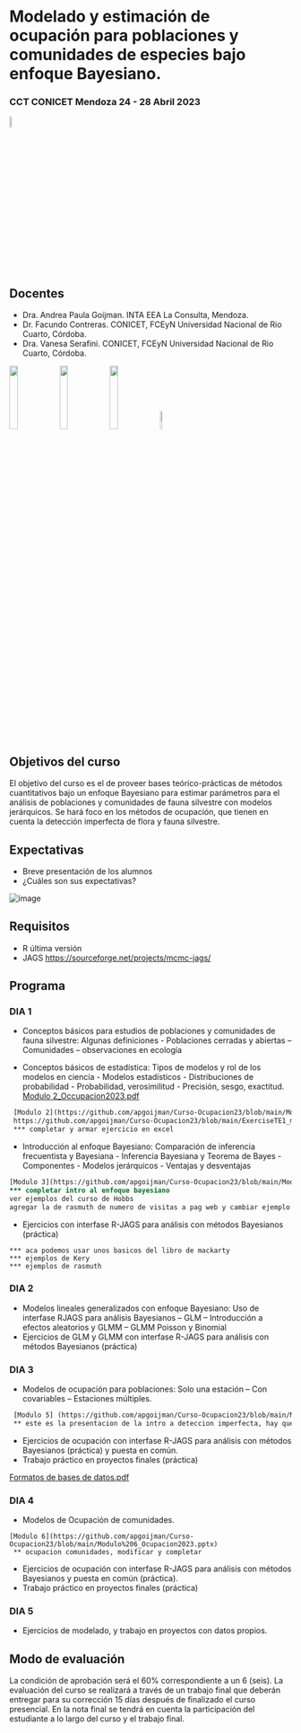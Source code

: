 # Modelado y estimación de ocupación para poblaciones y comunidades de especies bajo enfoque Bayesiano.
### CCT CONICET Mendoza 24 - 28 Abril 2023 
<img src="https://github.com/apgoijman/Curso-Ocupacion23/blob/main/Imagen4.png" width=7% height=7%>


## Docentes
- Dra. Andrea Paula Goijman. INTA EEA La Consulta, Mendoza. 
- Dr. Facundo Contreras. CONICET, FCEyN Universidad Nacional de Rio Cuarto, Córdoba. 
- Dra. Vanesa Serafini. CONICET, FCEyN Universidad Nacional de Rio Cuarto, Córdoba. 

<img src="https://github.com/apgoijman/Curso-Ocupacion23/blob/main/Imagen2.png" width=17% height=17%>    <img src="https://github.com/apgoijman/Curso-Ocupacion23/blob/main/Imagen3.png" width=17% height=17%>   <img src="https://github.com/apgoijman/Curso-Ocupacion23/blob/main/logo_giepco.png" width=17% height=17%>    <img src="https://github.com/apgoijman/Curso-Ocupacion23/blob/main/images.png" width=9% height=9%>

## Objetivos del curso
El objetivo del curso es el de proveer bases teórico-prácticas de métodos cuantitativos bajo un enfoque Bayesiano para estimar parámetros para el análisis de poblaciones y comunidades de fauna silvestre con modelos jerárquicos. Se hará foco en los métodos de ocupación, que tienen en cuenta la detección imperfecta de flora y fauna silvestre.

## Expectativas
- Breve presentación de los alumnos
- ¿Cuáles son sus expectativas? 

![image](https://user-images.githubusercontent.com/124918841/222793849-89917531-59a4-4047-93ab-1148d1030d38.png)


## Requisitos
- R última versión
- JAGS https://sourceforge.net/projects/mcmc-jags/

## Programa

### DIA 1
- Conceptos básicos para estudios de poblaciones y comunidades de fauna silvestre: Algunas definiciones - Poblaciones cerradas y abiertas – Comunidades – observaciones en ecología 

- Conceptos básicos de estadística: Tipos de modelos y rol de los modelos en ciencia - Modelos estadísticos - Distribuciones de probabilidad - Probabilidad,
verosimilitud - Precisión, sesgo, exactitud. 
[Modulo 2_Occupacion2023.pdf](https://github.com/apgoijman/Curso-Ocupacion23/files/10883613/Modulo.2_Occupacion2023.pdf)

```diff
 [Modulo 2](https://github.com/apgoijman/Curso-Ocupacion23/blob/main/Modulo%202_Occupacion2023.pptx)   ## completar este archivo
 https://github.com/apgoijman/Curso-Ocupacion23/blob/main/ExerciseTE1_modificar.pdf
 *** completar y armar ejercicio en excel
```

- Introducción al enfoque Bayesiano: Comparación de inferencia frecuentista y Bayesiana - Inferencia Bayesiana y Teorema de Bayes -Componentes - Modelos jerárquicos - Ventajas y desventajas 

```diff
[Modulo 3](https://github.com/apgoijman/Curso-Ocupacion23/blob/main/Modulo%203_Ocupacion2023.pptx)
*** completar intro al enfoque bayesiano
ver ejemplos del curso de Hobbs
agregar la de rasmuth de numero de visitas a pag web y cambiar ejemplo
```

- Ejercicios con interfase R-JAGS para análisis con métodos Bayesianos (práctica) 
```
*** aca podemos usar unos basicos del libro de mackarty
*** ejemplos de Kery
*** ejemplos de rasmuth
```

### DIA 2
- Modelos lineales generalizados con enfoque Bayesiano: Uso de interfase RJAGS para análisis Bayesianos – GLM – Introducción a efectos aleatorios y GLMM – GLMM Poisson y Binomial
- Ejercicios de GLM y GLMM con interfase R-JAGS para análisis con métodos Bayesianos (práctica) 

### DIA 3
- Modelos de ocupación para poblaciones: Solo una estación – Con covariables – Estaciones múltiples.
```diff
 [Modulo 5] (https://github.com/apgoijman/Curso-Ocupacion23/blob/main/Modulo%205_Ocupacion2023.pptx)
 ** este es la presentacion de la intro a deteccion imperfecta, hay que sumarle la intro de ocupacion
```
- Ejercicios de ocupación con interfase R-JAGS para análisis con métodos Bayesianos (práctica) y puesta en común.
- Trabajo práctico en proyectos finales (práctica)

[Formatos de bases de datos.pdf](https://github.com/apgoijman/Curso-Ocupacion23/files/10824363/Formatos.de.bases.de.datos.pdf)

### DIA 4
- Modelos de Ocupación de comunidades.
```
[Modulo 6](https://github.com/apgoijman/Curso-Ocupacion23/blob/main/Modulo%206_Ocupacion2023.pptx)
 ** ocupacion comunidades, modificar y completar
```

- Ejercicios de ocupación con interfase R-JAGS para análisis con métodos Bayesianos y puesta en común (práctica).
- Trabajo práctico en proyectos finales (práctica)

### DIA 5
- Ejercicios de modelado, y trabajo en proyectos con datos propios.


## Modo de evaluación
La condición de aprobación será el 60% correspondiente a un 6 (seis). La evaluación del curso se realizará a través de un trabajo final que deberán entregar para su corrección 15 días después de finalizado el curso presencial. En la nota final se tendrá en cuenta la participación del estudiante a lo largo del curso y el trabajo final.




